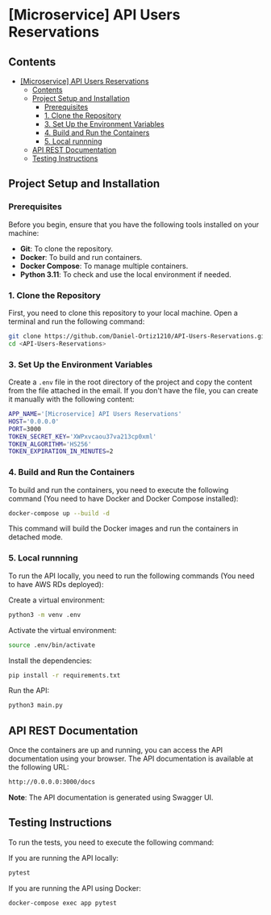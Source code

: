 # [Microservice] API Users Reservations

## Contents

- [\[Microservice\] API Users Reservations](#microservice-api-users-reservations)
  - [Contents](#contents)
  - [Project Setup and Installation](#project-setup-and-installation)
    - [Prerequisites](#prerequisites)
    - [1. Clone the Repository](#1-clone-the-repository)
    - [3. Set Up the Environment Variables](#3-set-up-the-environment-variables)
    - [4. Build and Run the Containers](#4-build-and-run-the-containers)
    - [5. Local runnning](#5-local-runnning)
  - [API REST Documentation](#api-rest-documentation)
  - [Testing Instructions](#testing-instructions)

## Project Setup and Installation

### Prerequisites

Before you begin, ensure that you have the following tools installed on your machine:

- **Git**: To clone the repository.
- **Docker**: To build and run containers.
- **Docker Compose**: To manage multiple containers.
- **Python 3.11**: To check and use the local environment if needed.

### 1. Clone the Repository

First, you need to clone this repository to your local machine. Open a terminal and run the following command:

```bash
git clone https://github.com/Daniel-Ortiz1210/API-Users-Reservations.git
cd <API-Users-Reservations>
```

### 3. Set Up the Environment Variables

Create a `.env` file in the root directory of the project and copy the content from the file attached in the email.
If you don't have the file, you can create it manually with the following content:

```bash
APP_NAME='[Microservice] API Users Reservations'
HOST='0.0.0.0'
PORT=3000
TOKEN_SECRET_KEY='XWPxvcaou37va213cp0xml'
TOKEN_ALGORITHM='HS256'
TOKEN_EXPIRATION_IN_MINUTES=2
```

### 4. Build and Run the Containers

To build and run the containers, you need to execute the following command (You need to have Docker and Docker Compose installed):

```bash
docker-compose up --build -d
```

This command will build the Docker images and run the containers in detached mode.

### 5. Local runnning

To run the API locally, you need to run the following commands (You need to have AWS RDs deployed):

Create a virtual environment:

```bash
python3 -m venv .env
```

Activate the virtual environment:

```bash
source .env/bin/activate
```

Install the dependencies:

```bash
pip install -r requirements.txt
```

Run the API:

```bash
python3 main.py
```

## API REST Documentation

Once the containers are up and running, you can access the API documentation using your browser.
The API documentation is available at the following URL:

```bash
http://0.0.0.0:3000/docs
```

**Note**: The API documentation is generated using Swagger UI.

## Testing Instructions

To run the tests, you need to execute the following command:

If you are running the API locally:

```bash
pytest
```

If you are running the API using Docker:

```bash
docker-compose exec app pytest
```
